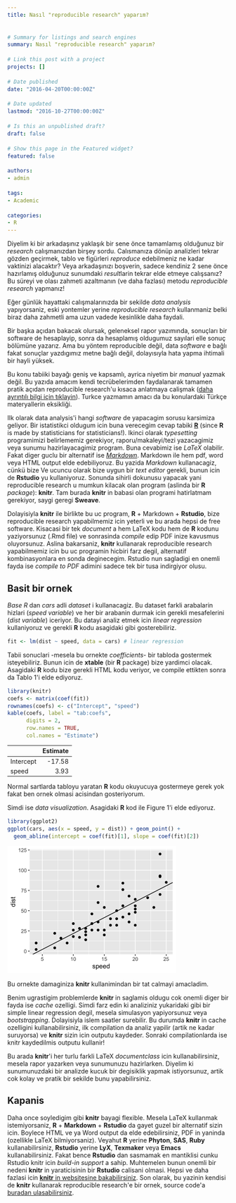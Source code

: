 ```yaml
---
title: Nasıl "reproducible research" yaparım?


# Summary for listings and search engines
summary: Nasıl "reproducible research" yaparım?

# Link this post with a project
projects: []

# Date published
date: "2016-04-20T00:00:00Z"

# Date updated
lastmod: "2016-10-27T00:00:00Z"

# Is this an unpublished draft?
draft: false

# Show this page in the Featured widget?
featured: false

authors:
- admin

tags:
- Academic

categories:
- R
---
```


Diyelim ki bir arkadaşınız yaklaşık bir sene önce tamamlamış olduğunuz bir *research* calışmanızdan birşey sordu. Calısmanıza dönüp analizleri tekrar gözden geçirmek, tablo ve figürleri *reproduce* edebilmeniz ne kadar vaktinizi alacaktır? Veya arkadaşınızı boşverin, sadece kendiniz 2 sene önce hazırlamış olduğunuz sunumdaki *result*larin tekrar elde etmeye calışsanız? Bu süreyi ve olası zahmeti azaltmanın (ve daha fazlası) metodu *reproducible research* yapmanız!


Eğer günlük hayattaki calışmalarınızda bir sekilde *data analysis* yapıyorsaniz, eski yontemler yerine *reproducible research* kullanmaniz belki biraz daha zahmetli ama uzun vadede kesinlikle daha faydali. 


Bir başka açıdan bakacak olursak, geleneksel rapor yazımında, sonuçları bir software de hesaplayip, sonra da hesaplamış oldugumuz sayılari elle sonuç bölümüne yazarız. Ama bu yöntem reproducible değil, data *software* e bağlı fakat sonuçlar yazdıgımız metne bağlı değil, dolayısıyla hata yapma ihtimali bir hayli yüksek. 


Bu konu tabiiki bayağı geniş ve kapsamlı, ayrica niyetim bir *manual* yazmak değil. Bu yazıda amacım kendi tecrübelerimden faydalanarak tamamen pratik açıdan reproducible research'u kısaca anlatmaya calişmak ([daha ayrıntılı bilgi için tıklayin](http://reproducibleresearch.net)). Turkce yazmamın amacı da bu konulardaki Türkçe materyallerin eksikliği. 


Ilk olarak data analysis'i hangi *software* de yapacagim sorusu karsimiza geliyor. Bir istatistikci oldugum icin buna verecegim cevap tabiki [**R**](https://www.r-project.org) (since **R** is made by statisticians for statisticians!). Ikinci olarak *typesetting* programimizi belirlememiz gerekiyor, raporu/makaleyi/tezi yazacagimiz veya sunumu hazirlayacagimiz program. Buna cevabimiz ise *LaTeX* olabilir. Fakat diger guclu bir alternatif ise [*Markdown*](https://daringfireball.net/projects/markdown/). Markdown ile hem pdf, word veya HTML output elde edebiliyoruz. Bu yazida *Markdown* kullanacagiz, cünkü bize
Ve ucuncu olarak bize uygun bir *text editor* gerekli, bunun icin de **Rstudio** yu kullaniyoruz. Sonunda sihirli dokunusu yapacak yani reproducible research u mumkun kilacak olan program (aslinda bir **R** *package*): **knitr**. Tam burada **knitr** in babasi olan programi hatirlatmam gerekiyor, saygi geregi **Sweave**. 


Dolayisiyla **knitr** ile birlikte bu uc program, **R** + Markdown + **Rstudio**, bize reproducible research yapabilmemiz icin yeterli ve bu arada hepsi de free software. Kisacasi bir tek *document* a hem LaTeX kodu hem de **R** kodunu yaziyorsunuz (.Rmd file) ve sonrasinda *compile* edip PDF inize kavusmus oluyorsunuz. Aslina bakarsaniz, **knitr** kullanarak reproducible research yapabilmemiz icin bu uc programin hicbiri farz degil, alternatif kombinasyonlara en sonda deginecegim. Rstudio nun sagladigi en onemli fayda ise *compile to PDF* adimini sadece tek bir tusa indirgiyor olusu.

## Basit bir ornek

*Base R* dan *cars* adli *dataset* i kullanacagiz. Bu dataset farkli arabalarin hizlari (*speed variable*) ve her bir arabanin durmak icin gerekli mesafelerini (*dist variable*) iceriyor. Bu datayi analiz etmek icin *linear regression* kullaniyoruz ve gerekli **R** kodu asagidaki gibi gosterebiliriz.



```r
fit <- lm(dist ~ speed, data = cars) # linear regression 
```


Tabii sonuclari -mesela bu ornekte *coefficients*- bir tabloda gostermek isteyebiliriz. Bunun icin de **xtable** (bir **R** package) bize yardimci olacak. Asagidaki **R** kodu bize gerekli HTML kodu veriyor, ve compile ettikten sonra da Tablo 1'i elde ediyoruz.




```r
library(knitr)
coefs <- matrix(coef(fit))
rownames(coefs) <- c("Intercept", "speed")
kable(coefs, label = "tab:coefs",
      digits = 2,
      row.names = TRUE, 
      col.names = "Estimate")
```



|          | Estimate|
|:---------|--------:|
|Intercept |   -17.58|
|speed     |     3.93|



Normal sartlarda tabloyu yaratan **R** kodu okuyucuya gostermeye gerek yok fakat ben ornek olmasi acisindan gosteriyorum.

Simdi ise *data visualization*. Asagidaki **R** kod ile Figure 1'i elde ediyoruz.


```r
library(ggplot2)
ggplot(cars, aes(x = speed, y = dist)) + geom_point() +
  geom_abline(intercept = coef(fit)[1], slope = coef(fit)[2])
```

<img src="index_files/figure-html/figure-1.png" width="384" />

Bu ornekte damaginiza **knitr** kullanimindan bir tat calmayi amacladim.  

Benim ugrastigim problemlerde **knitr** in saglamis oldugu cok onemli diger bir fayda ise *cache* ozelligi. Simdi farz edin ki analiziniz yukaridaki gibi bir simple linear regression degil, mesela simulasyon yapiyorsunuz veya *bootstrapping*. Dolayisiyla islem saatler surebilir. Bu durumda **knitr** in cache ozelligini kullanabilirsiniz, ilk compilation da analiz yapilir (artik ne kadar suruyorsa) ve **knitr** sizin icin outputu kaydeder. Sonraki compilationlarda ise knitr kaydedilmis outputu kullanir!

Bu arada **knitr**'i her turlu farkli LaTeX *documentclass* icin kullanabilirsiniz, mesela rapor yazarken veya sunumunuzu hazirlarken. Diyelim ki sunumunuzdaki bir analizde kucuk bir degisiklik yapmak istiyorsunuz, artik cok kolay ve pratik bir sekilde bunu yapabilirsiniz.



## Kapanis

Daha once soyledigim gibi **knitr** bayagi flexible. Mesela LaTeX kullanmak istemiyorsaniz, **R** + **Markdown** + **Rstudio** da gayet guzel bir alternatif sizin icin. Boylece HTML ve ya Word output da elde edebilirsiniz, PDF in yaninda (ozellikle  LaTeX bilmiyorsaniz). Veyahut **R** yerine **Phyton**, **SAS**, **Ruby** kullanabilirsiniz, **Rstudio** yerine **LyX**, **Texmaker** veya **Emacs** kullanabilirsiniz. Fakat bence **Rstudio** dan sasmamak en mantiklisi cunku Rstudio knitr icin *build-in support* a sahip. Muhtemelen bunun onemli bir nedeni **knitr** in yaraticisinin bir **Rstudio** calisani olmasi. Hepsi ve daha fazlasi icin [**knitr** in websitesine bakabilirsiniz](http://yihui.name/knitr/). Son olarak, bu yazinin kendisi de **knitr** kullanarak reproducible research'e bir ornek, source code'a [buradan ulasabilirsiniz](https://raw.githubusercontent.com/gunhanb/blog/gh-pages/_source/2016-10-27-reproducible-research.Rmd).

